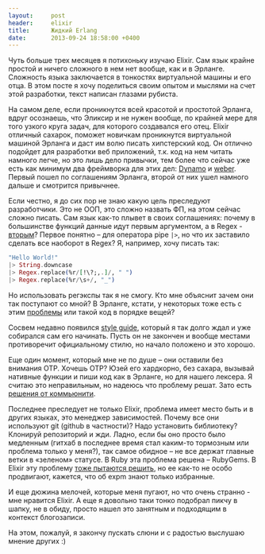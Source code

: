 ```yaml
---
layout:     post
header:     elixir
title:      Жидкий Erlang
date:       2013-09-24 18:58:00 +0400
---
```


Чуть больше трех месяцев я потихоньку изучаю Elixir. Сам язык крайне простой и ничего сложного в нем нет вообще, как и в Эрланге. Сложность языка заключается в тонкостях виртуальной машины и его отца. В этом посте я хочу поделиться своим опытом и мыслями на счет этой разработки, текст написан глазами рубиста.

На самом деле, если проникнутся всей красотой и простотой Эрланга, вдруг осознаешь, что Эликсир и не нужен вообще, по крайней мере для того узкого круга задач, для которого создавался его отец. Elixir отличный сахарок, поможет новичкам проникнутся виртуальной машиной Эрланга и даст им волю писать хипстерский код. Он отлично подойдет для разработки веб приложений, т.к. код на нем читать намного легче, но это лишь дело привычки, тем более что сейчас уже есть как минимум два фреймворка для этих дел: [Dynamo](https://github.com/elixir-lang/dynamo) и [weber](https://github.com/0xAX/weber). Первый пошел по соглашениям Эрланга, второй от них ушел намного дальше и смотрится привычнее.

Если честно, я до сих пор не знаю какую цель преследуют разработчики. Это не ООП, это сложно назвать ФП, на этом сейчас сложно писать. Сам язык как-то плывет в своих соглашениях: почему в большинстве функций данные идут первым аргументом, а в Regex - [вторым](https://github.com/elixir-lang/elixir/blob/master/lib/elixir/lib/regex.ex#L327)? Первое понятно – для оператора pipe `|>`, но что их заставило сделать все наоборот в Regex? Я, например, хочу писать так:

```elixir
"Hello World!"
|> String.downcase
|> Regex.replace(%r/[!\?;,.]/, " ")
|> Regex.replace(%r/\s+/, "_")
```

Но использовать регэкспы так я не смогу. Кто мне объяснит зачем они так поступают со мной? В Эрланге, кстати, у некоторых тоже есть с этим [проблемы](https://github.com/extend/ex_cssmin/blob/master/src/ex_cssmin.erl) или такой код в порядке вещей?

Сосвем недавно появился [style guide](https://github.com/drumsrgr8forn8/elixir_style_guide), который я так долго ждал и уже собирался сам его начинать. Пусть он не закончен и вообще местами противоречит официальному стилю, но начало положено и это хорошо.

Еще один момент, который мне не по душе – они оставили без внимания OTP. Хочешь OTP? Юзей его хардкорно, без сахара, вызывай нативные функции и пиши код как в Эрланге, но для нашего лексера. Я считаю это неправильным, но надеюсь что проблему решат. Зато есть [решения от коммьюнити](https://github.com/pragdave/otp_dsl).

Последнее преследует не только Elixir, проблема имеет место быть и в других языках, это менеджер зависимостей. Почему все они используют git (github в частности)? Надо установить библиотеку? Клонируй репозиторий и жди. Ладно, если бы оно просто было медленным (гитхаб в последнее время стал каким-то тормозным или проблема только у меня?), так самое обидное – не все держат главные ветки в «зеленом» статусе. В Ruby эта проблема решена – RubyGems. В Elixir эту проблему [тоже пытаются решить](http://expm.co/), но ее как-то не особо продвигают, кажется, что об expm знают только избранные.

И еще дюжина мелочей, которые меня пугают, но что очень странно - мне нравится Elixir. А еще я довольно таки тонко подобрал пикчу в шапку, не в обиду, просто нашел это занятным и подходящим в контекст блогозаписи.

На этом, пожалуй, я закончу пускать слюни и с радостью выслушаю мнение других :)
